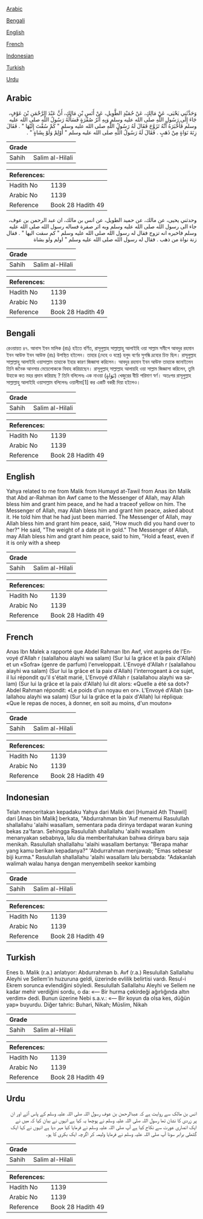 [Arabic](#arabic)

[Bengali](#bengali)

[English](#english)

[French](#french)

[Indonesian](#indonesian)

[Turkish](#turkish)

[Urdu](#urdu)

## Arabic


<div dir="rtl" lang="ar" style={{fontSize:'larger',backgroundColor:'#f8f9fa',padding:20}}>
وَحَدَّثَنِي يَحْيَى، عَنْ مَالِكٍ، عَنْ حُمَيْدٍ الطَّوِيلِ، عَنْ أَنَسِ بْنِ مَالِكٍ، أَنَّ عَبْدَ الرَّحْمَنِ بْنَ عَوْفٍ، جَاءَ إِلَى رَسُولِ اللَّهِ صلى الله عليه وسلم وَبِهِ أَثَرُ صُفْرَةٍ فَسَأَلَهُ رَسُولُ اللَّهِ صلى الله عليه وسلم فَأَخْبَرَهُ أَنَّهُ تَزَوَّجَ فَقَالَ لَهُ رَسُولُ اللَّهِ صلى الله عليه وسلم ‏"‏ كَمْ سُقْتَ إِلَيْهَا ‏"‏ ‏.‏ فَقَالَ زِنَةَ نَوَاةٍ مِنْ ذَهَبٍ ‏.‏ فَقَالَ لَهُ رَسُولُ اللَّهِ صلى الله عليه وسلم ‏"‏ أَوْلِمْ وَلَوْ بِشَاةٍ ‏"‏ ‏.‏
</div>
<div style={{backgroundColor:'#f8f9fa',padding:20, marginBottom: 10}}><table> <thead> <tr> <th>Grade</th> <th></th> </tr> </thead> <tbody> <tr><td>Sahih</td><td>Salim al-Hilali</td></tr></tbody></table><table> <thead> <tr> <th>References:</th> <th></th> </tr> </thead> <tbody><tr><td>Hadith No</td><td>1139</td></tr><tr><td>Arabic No</td><td>1139</td></tr><tr><td>Reference</td><td>Book 28 Hadith 49</td></tr></tbody></table></div>


<div dir="rtl" lang="ar" style={{fontSize:'larger',backgroundColor:'#f8f9fa',padding:20}}>
وحدثني يحيى، عن مالك، عن حميد الطويل، عن انس بن مالك، ان عبد الرحمن بن عوف، جاء الى رسول الله صلى الله عليه وسلم وبه اثر صفرة فساله رسول الله صلى الله عليه وسلم فاخبره انه تزوج فقال له رسول الله صلى الله عليه وسلم " كم سقت اليها " . فقال زنة نواة من ذهب . فقال له رسول الله صلى الله عليه وسلم " اولم ولو بشاة
</div>
<div style={{backgroundColor:'#f8f9fa',padding:20, marginBottom: 10}}><table> <thead> <tr> <th>Grade</th> <th></th> </tr> </thead> <tbody> <tr><td>Sahih</td><td>Salim al-Hilali</td></tr></tbody></table><table> <thead> <tr> <th>References:</th> <th></th> </tr> </thead> <tbody><tr><td>Hadith No</td><td>1139</td></tr><tr><td>Arabic No</td><td>1139</td></tr><tr><td>Reference</td><td>Book 28 Hadith 49</td></tr></tbody></table></div>

## Bengali


<div dir="ltr" lang="bn" style={{fontSize:'larger',backgroundColor:'#f8f9fa',padding:20}}>
রেওয়ায়ত ৪৭. আনাস ইবন মালিক (রাঃ) হইতে বর্ণিত, রাসূলুল্লাহ সাল্লাল্লাহু আলাইহি ওয়া সাল্লাম সমীপে আবদুর রহমান ইবন আউফ ইবন আউফ (রাঃ) উপস্থিত হইলেন। তাহার (দেহে ও বস্ত্রে) হলুদ বর্ণের সুগন্ধি দ্রব্যের চিহ্ন ছিল। রাসূলুল্লাহ সাল্লাল্লাহু আলাইহি ওয়াসাল্লাম তাহাকে ইহার কারণ জিজ্ঞাসা করিলেন। আবদুর রহমান ইবন আউফ তাহাকে জানাইলেন তিনি জনৈক আনসার মেয়েলোককে বিবাহ করিয়াছেন। রাসূলুল্লাহ্ সাল্লাল্লাহ আলায়হি ওয়া সাল্লাম জিজ্ঞাসা করিলেন, তুমি উহাকে কত মহর প্রদান করিয়াছ ? তিনি বলিলেনঃ এক নাওয়া (نَوَاةٍ) খেজুরের বীচি পরিমাণ স্বর্ণ। অতঃপর রাসূলুল্লাহ সাল্লাল্লাহু আলাইহি ওয়াসাল্লাম বলিলেনঃ ওয়ালীমা[1] কর একটি বকরী দিয়া হইলেও।
</div>
<div style={{backgroundColor:'#f8f9fa',padding:20, marginBottom: 10}}><table> <thead> <tr> <th>Grade</th> <th></th> </tr> </thead> <tbody> <tr><td>Sahih</td><td>Salim al-Hilali</td></tr></tbody></table><table> <thead> <tr> <th>References:</th> <th></th> </tr> </thead> <tbody><tr><td>Hadith No</td><td>1139</td></tr><tr><td>Arabic No</td><td>1139</td></tr><tr><td>Reference</td><td>Book 28 Hadith 49</td></tr></tbody></table></div>

## English


<div dir="ltr" lang="en" style={{fontSize:'larger',backgroundColor:'#f8f9fa',padding:20}}>
Yahya related to me from Malik from Humayd at-Tawil from Anas ibn Malik that Abd ar-Rahman ibn Awf came to the Messenger of Allah, may Allah bless him and grant him peace, and he had a traceof yellow on him. The Messenger of Allah, may Allah bless him and grant him peace, asked about it. He told him that he had just been married. The Messenger of Allah, may Allah bless him and grant him peace, said, "How much did you hand over to her?" He said, "The weight of a date pit in gold." The Messenger of Allah, may Allah bless him and grant him peace, said to him, "Hold a feast, even if it is only with a sheep
</div>
<div style={{backgroundColor:'#f8f9fa',padding:20, marginBottom: 10}}><table> <thead> <tr> <th>Grade</th> <th></th> </tr> </thead> <tbody> <tr><td>Sahih</td><td>Salim al-Hilali</td></tr></tbody></table><table> <thead> <tr> <th>References:</th> <th></th> </tr> </thead> <tbody><tr><td>Hadith No</td><td>1139</td></tr><tr><td>Arabic No</td><td>1139</td></tr><tr><td>Reference</td><td>Book 28 Hadith 49</td></tr></tbody></table></div>

## French


<div dir="ltr" lang="fr" style={{fontSize:'larger',backgroundColor:'#f8f9fa',padding:20}}>
Anas Ibn Malek a rapporté que Abdel Rahman Ibn Awf, vint auprès de l'Envoyé d'Allah r (salallahou alayhi wa salam) (Sur lui la grâce et la paix d'Allah) et un «Sofra» (genre de parfum) l'enveloppait. L'Envoyé d'Allah r (salallahou alayhi wa salam) (Sur lui la grâce et la paix d'Allah) l'interrogeant à ce sujet, il lui répondit qu'il s'était marié, L'Envoyé d'Allah r (salallahou alayhi wa salam) (Sur lui la grâce et la paix d'Allah) lui dit alors: «Quelle a été sa dot»? Abdel Rahman répondit: «Le poids d'un noyau en or». L'Envoyé d'Allah (salallahou alayhi wa salam) (Sur lui la grâce et la paix d'Allah) lui répliqua: «Que le repas de noces, à donner, en soit au moins, d'un mouton»
</div>
<div style={{backgroundColor:'#f8f9fa',padding:20, marginBottom: 10}}><table> <thead> <tr> <th>Grade</th> <th></th> </tr> </thead> <tbody> <tr><td>Sahih</td><td>Salim al-Hilali</td></tr></tbody></table><table> <thead> <tr> <th>References:</th> <th></th> </tr> </thead> <tbody><tr><td>Hadith No</td><td>1139</td></tr><tr><td>Arabic No</td><td>1139</td></tr><tr><td>Reference</td><td>Book 28 Hadith 49</td></tr></tbody></table></div>

## Indonesian


<div dir="ltr" lang="id" style={{fontSize:'larger',backgroundColor:'#f8f9fa',padding:20}}>
Telah menceritakan kepadaku Yahya dari Malik dari [Humaid Ath Thawil] dari [Anas bin Malik] berkata, "Abdurrahman bin 'Auf menemui Rasulullah shallallahu 'alaihi wasallam, sementara pada dirinya terdapat waran kuning bekas za'faran. Sehingga Rasulullah shallallahu 'alaihi wasallam menanyakan sebabnya, lalu dia memberitahukan bahwa dirinya baru saja menikah. Rasulullah shallallahu 'alaihi wasallam bertanya: "Berapa mahar yang kamu berikan kepadanya?" 'Abdurrahman menjawab; "Emas sebesar biji kurma." Rasulullah shallallahu 'alaihi wasallam lalu bersabda: "Adakanlah walimah walau hanya dengan menyembelih seekor kambing
</div>
<div style={{backgroundColor:'#f8f9fa',padding:20, marginBottom: 10}}><table> <thead> <tr> <th>Grade</th> <th></th> </tr> </thead> <tbody> <tr><td>Sahih</td><td>Salim al-Hilali</td></tr></tbody></table><table> <thead> <tr> <th>References:</th> <th></th> </tr> </thead> <tbody><tr><td>Hadith No</td><td>1139</td></tr><tr><td>Arabic No</td><td>1139</td></tr><tr><td>Reference</td><td>Book 28 Hadith 49</td></tr></tbody></table></div>

## Turkish


<div dir="ltr" lang="tr" style={{fontSize:'larger',backgroundColor:'#f8f9fa',padding:20}}>
Enes b. Malik (r.a.) anlatıyor: Abdurrahman b. Avf (r.a.) Resulullah Sallallahu Aleyhi ve Sellem'in huzuruna geldi, üzerinde evlilik belirtisi vardı. Resul-i Ekrem sorunca evlendiğini söyledi. Resulullah Sallallahu Aleyhi ve Sellem ne kadar mehir verdiğini sordu, o da: «— Bir hurma çekirdeği ağırlığında altın verdim» dedi. Bunun üzerine Nebi s.a.v.: «— Bir koyun da olsa kes, düğün yap» buyurdu. Diğer tahric: Buhari, Nikah; Müslim, Nikah
</div>
<div style={{backgroundColor:'#f8f9fa',padding:20, marginBottom: 10}}><table> <thead> <tr> <th>Grade</th> <th></th> </tr> </thead> <tbody> <tr><td>Sahih</td><td>Salim al-Hilali</td></tr></tbody></table><table> <thead> <tr> <th>References:</th> <th></th> </tr> </thead> <tbody><tr><td>Hadith No</td><td>1139</td></tr><tr><td>Arabic No</td><td>1139</td></tr><tr><td>Reference</td><td>Book 28 Hadith 49</td></tr></tbody></table></div>

## Urdu


<div dir="rtl" lang="ur" style={{fontSize:'larger',backgroundColor:'#f8f9fa',padding:20}}>
انس بن مالک سے روایت ہے کہ عبدالرحمن بن عوف رسول اللہ صلی اللہ علیہ وسلم کے پاس آئے اور ان پر زردی کا نشان تھا رسول اللہ صلی اللہ علیہ وسلم نے پوچھا یہ کیا ہے انہوں نے بیان کیا کہ میں نے ایک انصاری عورت سے نکاح کیا ہے آپ صلی اللہ علیہ وسلم نے فرمایا کیا مہر دیا ہے انہوں نے کہا ایک گٹھلی برابر سونا آپ صلی اللہ علیہ وسلم نے فرمایا ولیمہ کر اگرچہ ایک بکری کا ہو۔
</div>
<div style={{backgroundColor:'#f8f9fa',padding:20, marginBottom: 10}}><table> <thead> <tr> <th>Grade</th> <th></th> </tr> </thead> <tbody> <tr><td>Sahih</td><td>Salim al-Hilali</td></tr></tbody></table><table> <thead> <tr> <th>References:</th> <th></th> </tr> </thead> <tbody><tr><td>Hadith No</td><td>1139</td></tr><tr><td>Arabic No</td><td>1139</td></tr><tr><td>Reference</td><td>Book 28 Hadith 49</td></tr></tbody></table></div>